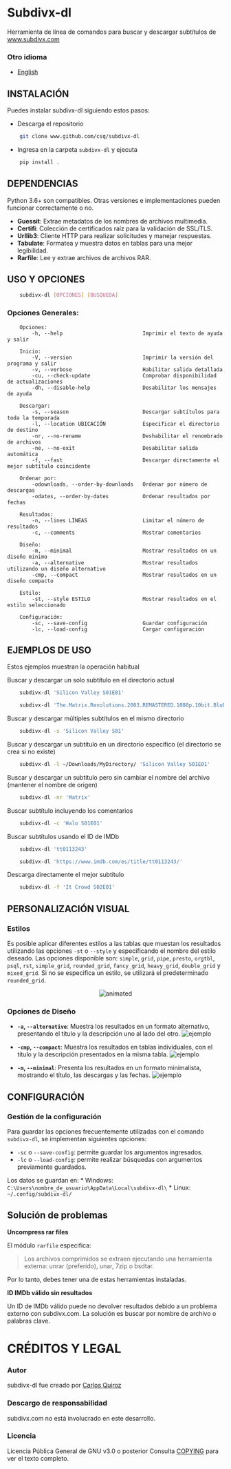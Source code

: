 # Subdivx-dl
Herramienta de línea de comandos para buscar y descargar subtítulos de www.subdivx.com

### Otro idioma
- [English](README.md)

## INSTALACIÓN
Puedes instalar subdivx-dl siguiendo estos pasos:

* Descarga el repositorio
```bash
    git clone www.github.com/csq/subdivx-dl
```
* Ingresa en la carpeta ``subdivx-dl`` y ejecuta
```bash
    pip install .
```

## DEPENDENCIAS
Python 3.6+ son compatibles. Otras versiones e implementaciones pueden funcionar correctamente o no.

* **Guessit**: Extrae metadatos de los nombres de archivos multimedia.
* **Certifi**: Colección de certificados raíz para la validación de SSL/TLS.
* **Urllib3**: Cliente HTTP para realizar solicitudes y manejar respuestas.
* **Tabulate**: Formatea y muestra datos en tablas para una mejor legibilidad.
* **Rarfile**: Lee y extrae archivos de archivos RAR.

## USO Y OPCIONES
```bash
    subdivx-dl [OPCIONES] [BUSQUEDA]
```
### Opciones Generales:
```
    Opciones:
        -h, --help                          Imprimir el texto de ayuda y salir

    Inicio:
        -V, --version                       Imprimir la versión del programa y salir
        -v, --verbose                       Habilitar salida detallada
        -cu, --check-update                 Comprobar disponibilidad de actualizaciones
        -dh, --disable-help                 Desabilitar los mensajes de ayuda

    Descargar:
        -s, --season                        Descargar subtítulos para toda la temporada
        -l, --location UBICACIÓN            Especificar el directorio de destino
        -nr, --no-rename                    Deshabilitar el renombrado de archivos
        -ne, --no-exit                      Desabilitar salida automática
        -f, --fast                          Descargar directamente el mejor subtítulo coincidente

    Ordenar por:
        -odownloads, --order-by-downloads   Ordenar por número de descargas
        -odates, --order-by-dates           Ordenar resultados por fechas

    Resultados:
        -n, --lines LÍNEAS                  Limitar el número de resultados
        -c, --comments                      Mostrar comentarios

    Diseño:
        -m, --minimal                       Mostrar resultados en un diseño minimo
        -a, --alternative                   Mostrar resultados utilizando un diseño alternativo
        -cmp, --compact                     Mostrar resultados en un diseño compacto

    Estilo:
        -st, --style ESTILO                 Mostrar resultados en el estilo seleccionado

    Configuración:
        -sc, --save-config                  Guardar configuración
        -lc, --load-config                  Cargar configuración
```

## EJEMPLOS DE USO
Estos ejemplos muestran la operación habitual

Buscar y descargar un solo subtítulo en el directorio actual
```bash
    subdivx-dl 'Silicon Valley S01E01'
```
```bash
    subdivx-dl 'The.Matrix.Revolutions.2003.REMASTERED.1080p.10bit.BluRay.8CH.x265.HEVC-PSA.mkv'
```
Buscar y descargar múltiples subtítulos en el mismo directorio
```bash
    subdivx-dl -s 'Silicon Valley S01'
```
Buscar y descargar un subtítulo en un directorio específico (el directorio se crea si no existe)
```bash
    subdivx-dl -l ~/Downloads/MyDirectory/ 'Silicon Valley S01E01'
```
Buscar y descargar un subtítulo pero sin cambiar el nombre del archivo (mantener el nombre de origen)
```bash
    subdivx-dl -nr 'Matrix'
```
Buscar subtítulo incluyendo los comentarios
```bash
    subdivx-dl -c 'Halo S01E01'
```
Buscar subtítulos usando el ID de IMDb
```bash
    subdivx-dl 'tt0113243'
```
```bash
    subdivx-dl 'https://www.imdb.com/es/title/tt0113243/'
```
Descarga directamente el mejor subtítulo
```bash
    subdivx-dl -f 'It Crowd S02E01'
```

## PERSONALIZACIÓN VISUAL
### Estilos
Es posible aplicar diferentes estilos a las tablas que muestan los resultados utilizando las opciones ``-st`` o ``--style`` y especificando el nombre del estilo deseado. Las opciones disponible son: ``simple``, ``grid``, ``pipe``, ``presto``, ``orgtbl``, ``psql``, ``rst``, ``simple_grid``, ``rounded_grid``, ``fancy_grid``, ``heavy_grid``, ``double_grid`` y ``mixed_grid``. Si no se especifica un estilo, se utilizará el predeterminado ``rounded_grid``.

<p align="center">
  <img src="img/styles.gif" alt="animated" />
</p>

### Opciones de Diseño
- **`-a`, `--alternative`**: Muestra los resultados en un formato alternativo, presentando el título y la descripción uno al lado del otro.
![ejemplo](img/img-06.png)

- **`-cmp`, `--compact`**: Muestra los resultados en tablas individuales, con el título y la descripción presentados en la misma tabla.
![ejemplo](img/img-07.png)

- **`-m`, `--minimal`**: Presenta los resultados en un formato minimalista, mostrando el título, las descargas y las fechas.
![ejemplo](img/img-08.png)

## CONFIGURACIÓN
### Gestión de la configuración
Para guardar las opciones frecuentemente utilizadas con el comando ``subdivx-dl``, se implementan siguientes opciones:
* ``-sc`` o ``--save-config``: permite guardar los argumentos ingresados.
* ``-lc`` o ``--load-config``: permite realizar búsquedas con argumentos previamente guardados.

Los datos se guardan en:
    * Windows: ``C:\Users\nombre_de_usuario\AppData\Local\subdivx-dl\``
    * Linux: ``~/.config/subdivx-dl/``

## Solución de problemas
**Uncompress rar files**

El módulo ``rarfile`` especifica:
>Los archivos comprimidos se extraen ejecutando una herramienta externa: unrar (preferido), unar, 7zip o bsdtar.

Por lo tanto, debes tener una de estas herramientas instaladas.

**ID IMDb válido sin resultados**

Un ID de IMDb válido puede no devolver resultados debido a un problema externo con subdivx.com. La solución es buscar por nombre de archivo o palabras clave.

# CRÉDITOS Y LEGAL
### Autor
subdivx-dl fue creado por [Carlos Quiroz](https://github.com/csq/)

### Descargo de responsabilidad
subdivx.com no está involucrado en este desarrollo.

### Licencia
Licencia Pública General de GNU v3.0 o posterior
Consulta [COPYING](COPYING) para ver el texto completo.